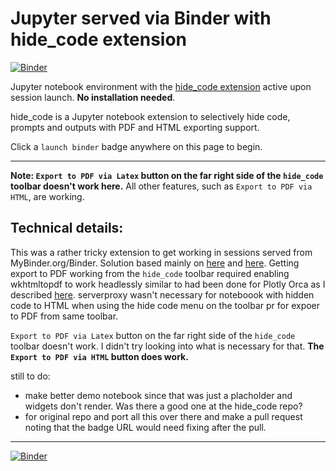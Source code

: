 # Jupyter served via Binder with hide_code extension

[![Binder](https://mybinder.org/badge_logo.svg)](https://beta.mybinder.org/v2/gh/fomightez/jupyter_hide_code/master?filepath=index.ipynb) 

Jupyter notebook environment with the [hide_code extension](https://github.com/kirbs-/hide_code) active upon session launch. **No installation needed**.

hide_code is a Jupyter notebook extension to selectively hide code, prompts and outputs with PDF and HTML exporting support.

Click a `launch binder` badge anywhere on this page to begin.

-----

**Note: `Export to PDF via Latex` button on the far right side of the `hide_code` toolbar doesn't work here.** All other features, such as `Export to PDF via HTML`, are working.

## Technical details:

This was a rather tricky extension to get working in sessions served from MyBinder.org/Binder. Solution based mainly on [here](https://stackoverflow.com/a/39169844/8508004) and [here](https://github.com/binder-examples/jupyter-extension/blob/1fecbd818ef84980ec1043e4b57edebf7053d1f9/postBuild). Getting export to PDF working from the `hide_code` toolbar required enabling wkhtmltopdf to work headlessly similar to had been done for Plotly Orca as I described [here](https://discourse.jupyter.org/t/using-plotlys-orca-to-generate-static-plots-in-binder-served-sessions/1232/4?u=fomightez). serverproxy wasn't necessary for noteboook with hidden code to HTML when using the hide code menu on the toolbar pr for expoer to PDF from same toolbar. 

`Export to PDF via Latex` button on the far right side of the `hide_code` toolbar doesn't work. I didn't try looking into what is necessary for that. **The `Export to PDF via HTML` button does work.** 

still to do:
- make better demo notebook since that was just a placholder and widgets don't render. Was there a good one at the hide_code repo?
- for original repo and port all this over there and make a pull request noting that the badge URL would need fixing after the pull.


-----

[![Binder](https://mybinder.org/badge_logo.svg)](https://beta.mybinder.org/v2/gh/fomightez/jupyter_hide_code/master?filepath=index.ipynb) 
